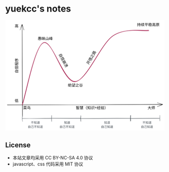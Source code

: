 # yuekcc's notes

<img width="640px" src="images/dunning-kruger effect.svg" />

## License

- 本站文章均采用 CC BY-NC-SA 4.0 协议
- javascript、css 代码采用 MIT 协议
